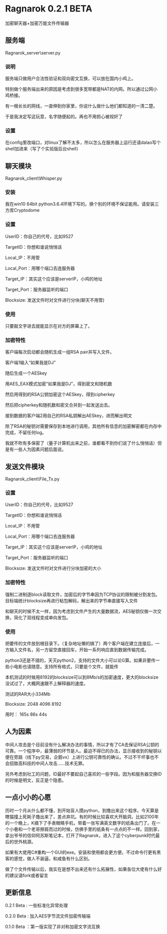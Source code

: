 Ragnarok 0.2.1 BETA
===========

加密聊天器+加密万能文件传输器

服务端 
------
Ragnarok_server\server.py
### 说明
服务端只做用户合法性验证和双向密文互换，可以放在国内小鸡上。

特别做个服务端出来的原因是考虑到很多宽带都是NAT的内网。所以通过公网小鸡桥接。

有一根长长的网线，一直伸到你家里，你说什么做什么他们都知道的一清二楚。

于是我决定写这玩意，名字随便起的。再也不用担心被视奸了

### 设置
在config里改端口，对linux了解不太多，所以怎么在服务器上运行还请dalao写个shell加进来（写了个实验版后台shell）


聊天模块
------
Ragnarok_client\Whisper.py

### 安装
我在win10 64bit python3.6.4环境下写的。换个别的环境不保证能用。请安装三方库Cryptodome


### 设置
UserID：你自己的代号，比如9527

TargetID：你想和谁说悄悄话

Local_IP：不用管

Local_Port：用哪个端口去连服务器

Target_IP：其实这个应该是serverIP，小鸡的地址

Target_Port：服务器监听的端口

Blocksize: 发送文件时对文件进行分块(聊天不用管)

### 使用

只要敲文字进去就能显示在对方的屏幕上了。

### 加密特性
客户端每次启动都会随机生成一组RSA pair并写入文件。

客户端1输入“如果我是DJ”

随后生成一个AESkey

用AES_EAX模式加密“如果我是DJ”，得到密文和随机数

然后用得到的RSA公钥加密这个AESkey，得到cipherkey

然后把cipherkey和随机数和密文合并到一起发送出去。

接到数据的客户端2用自己的RSA私钥解出AESkey，进而解出明文

除了RSA的秘钥对需要保存到本地进行调用，其他所有信息的加密解密都在内存中完成，不留任何log。

我就不吹有多保密了（量子计算机出来之前，谁都看不到你们说了什么悄悄话）但是有一些人为因素问题后面说。



发送文件模块
------
Ragnarok_client\File_Tx.py
### 设置
UserID：你自己的代号，比如9527

TargetID：你想和谁说悄悄话

Local_IP：不用管

Local_Port：用哪个端口去连服务器

Target_IP：其实这个应该是serverIP，小鸡的地址

Target_Port：服务器监听的端口

Blocksize: 发送文件时对文件进行分块加密的大小

### 加密特性

强制二进制逐block读取文件，加密后的字节串因为TCP协议的限制被分割发包。目标端统计blocksize再进行粘包解码，解出来的字节串直接写入文件

和聊天的时候不太一样，因为考虑到文件产生的大量数据流，AES秘钥仅做一次交换，简化了双线程变成单向发包。

### 使用

把要传的文件放到根目录下。（复杂地址懒的搞了）两个客户端在建立连接后，一方输入文件名，另一方留空直接回车，开始一系列响应直到数据传输完成。

python3还是不错的，天灭python2，支持的文件大小可以论G算。如果非要传一些小电影也请随意。支持所有格式，只要是个文件，就能传

本机测试的时候用8192的blocksize可以到8Mb/s的加密速度，更大的blocksize没试过了，大概网速跟不上解释器的速度。

测试的RAR大小334Mb

Blocksize:  2048     4096     8192

用时：       165s     86s      44s


人为因素
------
中间人攻击是个目前没有什么解决办法的事情，所以才有了CA去保证RSA公钥的可靠。一个程序中，最薄弱的环节是人。最迫不得已的办法，显示接收到的秘钥以便在旁路（线下py交易，企鹅vx）上进行公钥可靠性的确认。不过不干坏事也不会招致高科技的中间人攻击……技术无罪。

另外考虑到社工的问题，ID最好不要起自己喜欢的一些字段。因为和服务器交换ID的时候是明文，反正是个隐患。


一点小小的心愿
-----
历时一个月从什么都不懂，到开始盲人摸python，到撸出来这个程序。今天算是瞎猫撞上死耗子撸出来了，差点弃坑。有的时候比较喜欢大开脑洞，比如2100年的一个晚上，K摘下了手表眼睛手机，带着一张写满英文数字的纸条出门了。在一个小巷和一个老哥擦肩而过的时候，仿佛手里的纸条有一点点的不一样。回到家，拿出爷爷的信仰阿苏斯笔记本，打开了Ragnarok，进入了这个cyberpunk时代最后的世外桃源。

如果有大佬用C#重构一个GUI的exe。安装和使用都会更方便。不过命令行更有黑客的感觉，做人不装逼，和咸鱼有什么区别。

做了个文件传输以后，我实在是想不出来还有什么拓展性，如果各位大佬有什么好的建议请fork或者留言

更新信息
------
0.2.1 Beta : 一些标准化异常处理

0.2.0 Beta : 加入AES字节流文件加密传输端

0.1.0 Beta ：第一版实现了非对称加密文字流互换
